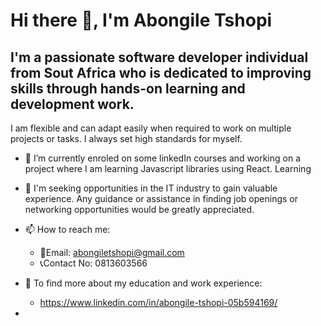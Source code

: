 # Hi there 👋, I'm Abongile Tshopi

## I'm a passionate software developer individual from Sout Africa who is dedicated to improving skills through hands-on learning and development work.
I am flexible and can adapt easily when required to work on multiple projects or tasks.
I always set high standards for myself.

- 🌱 I’m currently enroled on some linkedIn courses and working on a project where I am learning Javascript libraries using React. Learning 

- 🤔 I'm seeking opportunities in the IT industry to gain valuable experience. Any guidance or assistance in finding job openings or networking opportunities would be greatly appreciated.

- 📫 How to reach me:
  -  📨Email: abongiletshopi@gmail.com
  -  📞Contact No: 0813603566
  
- 🔎 To find more about my education and work experience: 
    -  https://www.linkedin.com/in/abongile-tshopi-05b594169/

-  

